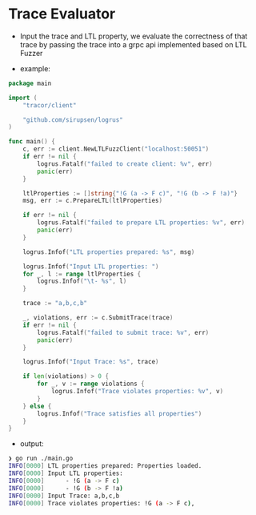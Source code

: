 # Trace Evaluator

- Input the trace and LTL property, we evaluate the correctness of that trace by passing the trace into a grpc api implemented based on LTL Fuzzer 


- example:
```go
package main

import (
	"tracor/client"

	"github.com/sirupsen/logrus"
)

func main() {
	c, err := client.NewLTLFuzzClient("localhost:50051")
	if err != nil {
		logrus.Fatalf("failed to create client: %v", err)
		panic(err)
	}

	ltlProperties := []string{"!G (a -> F c)", "!G (b -> F !a)"}
	msg, err := c.PrepareLTL(ltlProperties)

	if err != nil {
		logrus.Fatalf("failed to prepare LTL properties: %v", err)
		panic(err)
	}

	logrus.Infof("LTL properties prepared: %s", msg)

	logrus.Infof("Input LTL properties: ")
	for _, l := range ltlProperties {
		logrus.Infof("\t- %s", l)
	}

	trace := "a,b,c,b"

	_, violations, err := c.SubmitTrace(trace)
	if err != nil {
		logrus.Fatalf("failed to submit trace: %v", err)
		panic(err)
	}

	logrus.Infof("Input Trace: %s", trace)

	if len(violations) > 0 {
		for _, v := range violations {
			logrus.Infof("Trace violates properties: %v", v)
		}
	} else {
		logrus.Infof("Trace satisfies all properties")
	}
}
```
- output: 
```bash
❯ go run ./main.go
INFO[0000] LTL properties prepared: Properties loaded.
INFO[0000] Input LTL properties:
INFO[0000]      - !G (a -> F c)
INFO[0000]      - !G (b -> F !a)
INFO[0000] Input Trace: a,b,c,b
INFO[0000] Trace violates properties: !G (a -> F c),
```


